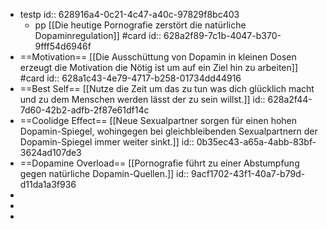 - testp
  id:: 628916a4-0c21-4c47-a40c-97829f8bc403
	- pp [[Die heutige Pornografie zerstört die natürliche Dopaminregulation]] #card
	  id:: 628a2f89-7c1b-4047-b370-9fff54d6946f
- ==Motivation== [[Die Ausschüttung von Dopamin in kleinen Dosen erzeugt die Motivation die Nötig ist um auf ein Ziel hin zu arbeiten]] #card
  id:: 628a1c43-4e79-4717-b258-01734dd44916
- ==Best Self== [[Nutze die Zeit um das zu tun was dich glücklich macht und zu dem Menschen werden lässt der zu sein willst.]]
  id:: 628a2f44-7d60-42b2-adfb-2f87e61df14c
- ==Coolidge Effect== [[Neue Sexualpartner sorgen für einen hohen Dopamin-Spiegel, wohingegen bei gleichbleibenden Sexualpartnern der Dopamin-Spiegel immer weiter sinkt.]]
  id:: 0b35ec43-a65a-4abb-83bf-3624ad107de3
- ==Dopamine Overload== [[Pornografie führt zu einer Abstumpfung gegen natürliche Dopamin-Quellen.]]
  id:: 9acf1702-43f1-40a7-b79d-d11da1a3f936
-
-
-